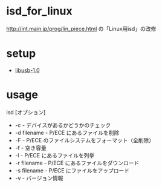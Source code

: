 # isd_for_linux

http://int.main.jp/prog/lin_piece.html の「Linux用isd」の改修

# setup

- [libusb-1.0](http://libusb.info)

# usage

isd [オプション]

- -c - デバイスがあるかどうかのチェック
- -d filename - P/ECE にあるファイルを削除
- -F - P/ECE のファイルシステムをフォーマット（全削除）
- -f - 空き容量
- -l - P/ECE にあるファイルを列挙
- -r filename - P/ECE にあるファイルをダウンロード
- -s filename - P/ECE にファイルをアップロード
- -v - バージョン情報
